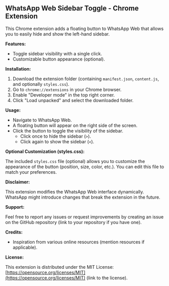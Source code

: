 ## WhatsApp Web Sidebar Toggle - Chrome Extension

This Chrome extension adds a floating button to WhatsApp Web that allows you to easily hide and show the left-hand sidebar.

**Features:**

- Toggle sidebar visibility with a single click.
- Customizable button appearance (optional).

**Installation:**

1. Download the extension folder (containing `manifest.json`, `content.js`, and optionally `styles.css`).
2. Go to `chrome://extensions` in your Chrome browser.
3. Enable "Developer mode" in the top right corner.
4. Click "Load unpacked" and select the downloaded folder.

**Usage:**

- Navigate to WhatsApp Web.
- A floating button will appear on the right side of the screen.
- Click the button to toggle the visibility of the sidebar.
  - Click once to hide the sidebar (`>`).
  - Click again to show the sidebar (`<`).

**Optional Customization (styles.css):**

The included `styles.css` file (optional) allows you to customize the appearance of the button (position, size, color, etc.). You can edit this file to match your preferences.

**Disclaimer:**

This extension modifies the WhatsApp Web interface dynamically. WhatsApp might introduce changes that break the extension in the future.

**Support:**

Feel free to report any issues or request improvements by creating an issue on the GitHub repository (link to your repository if you have one).

**Credits:**

- Inspiration from various online resources (mention resources if applicable).

**License:**

This extension is distributed under the MIT License: [https://opensource.org/licenses/MIT](https://opensource.org/licenses/MIT) (link to the license).
